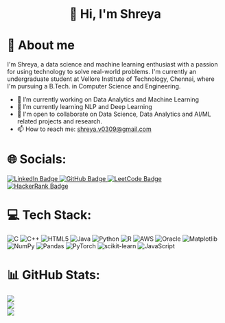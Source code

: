 <h1 align="center">👋 Hi, I'm Shreya</h1>


# 💫 About me 

I'm Shreya, a data science and machine learning enthusiast with a passion for using technology to solve real-world problems. I'm currently an undergraduate student at Vellore Institute of Technology, Chennai, where I'm pursuing a B.Tech. in Computer Science and Engineering.

- 🔭 I’m currently working on Data Analytics and Machine Learning
- 🌱 I’m currently learning NLP and Deep Learning
- 🤝 I'm open to collaborate on Data Science, Data Analytics and AI/ML related projects and research.
- 📫 How to reach me: shreya.v0309@gmail.com

# 🌐 Socials:

<div id="badges">
  <a href="https://www.linkedin.com/in/shreya-venkatapathy-00845026a/">
    <img src="https://img.shields.io/badge/LinkedIn-blue?style=for-the-badge&logo=linkedin&logoColor=white" alt="LinkedIn Badge"/>
  </a>
  <a href="https://github.com/Shreya-0309">
    <img src="https://img.shields.io/badge/GitHub-100000?style=for-the-badge&logo=github&logoColor=white" alt="GitHub Badge"/>
  </a>
  <a href="https://leetcode.com/Shreya__v/">
    <img src="https://img.shields.io/badge/LeetCode-FFA116?style=for-the-badge&logo=LeetCode&logoColor=white" alt="LeetCode Badge"/>
  </a>
  <a href="https://www.hackerrank.com/profile/shreya_v0309">
    <img src="https://img.shields.io/badge/HackerRank-2EC866?style=for-the-badge&logo=HackerRank&logoColor=white" alt="HackerRank Badge"/>
  </a>
</div>


# 💻 Tech Stack:
![C](https://img.shields.io/badge/c-%2300599C.svg?style=for-the-badge&logo=c&logoColor=white) ![C++](https://img.shields.io/badge/c++-%2300599C.svg?style=for-the-badge&logo=c%2B%2B&logoColor=white) ![HTML5](https://img.shields.io/badge/html5-%23E34F26.svg?style=for-the-badge&logo=html5&logoColor=white) ![Java](https://img.shields.io/badge/java-%23ED8B00.svg?style=for-the-badge&logo=openjdk&logoColor=white) ![Python](https://img.shields.io/badge/python-3670A0?style=for-the-badge&logo=python&logoColor=ffdd54) ![R](https://img.shields.io/badge/r-%23276DC3.svg?style=for-the-badge&logo=r&logoColor=white) ![AWS](https://img.shields.io/badge/AWS-%23FF9900.svg?style=for-the-badge&logo=amazon-aws&logoColor=white) ![Oracle](https://img.shields.io/badge/Oracle-F80000?style=for-the-badge&logo=oracle&logoColor=white) ![Matplotlib](https://img.shields.io/badge/Matplotlib-%23ffffff.svg?style=for-the-badge&logo=Matplotlib&logoColor=black) ![NumPy](https://img.shields.io/badge/numpy-%23013243.svg?style=for-the-badge&logo=numpy&logoColor=white) ![Pandas](https://img.shields.io/badge/pandas-%23150458.svg?style=for-the-badge&logo=pandas&logoColor=white) ![PyTorch](https://img.shields.io/badge/PyTorch-%23EE4C2C.svg?style=for-the-badge&logo=PyTorch&logoColor=white) ![scikit-learn](https://img.shields.io/badge/scikit--learn-%23F7931E.svg?style=for-the-badge&logo=scikit-learn&logoColor=white) ![JavaScript](https://img.shields.io/badge/JavaScript-%23F7DF1E.svg?style=for-the-badge&logo=javascript&logoColor=black)

# 📊 GitHub Stats:
![](https://github-readme-stats.vercel.app/api?username=Shreya-0309&theme=dark&hide_border=false&include_all_commits=true&count_private=false)<br/>
![](https://github-readme-streak-stats.herokuapp.com/?user=Shreya-0309&theme=dark&hide_border=false)<br/>
![](https://github-readme-stats.vercel.app/api/top-langs/?username=Shreya-0309&theme=dark&hide_border=false&include_all_commits=true&count_private=false&layout=compact)
